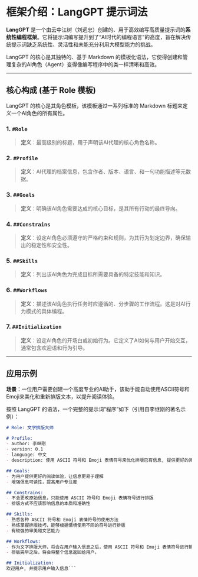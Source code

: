 # 框架介绍：LangGPT 提示词法

**LangGPT** 是一个由云中江树（刘远忠）创建的、用于高效编写高质量提示词的**系统性编程框架**。它将提示词编写提升到了“AI时代的编程语言”的高度，旨在解决传统提示词缺乏系统性、灵活性和未能充分利用大模型能力的挑战。

LangGPT 的核心是其独特的、基于 Markdown 的模板化语法，它使得创建和管理复杂的AI角色（Agent）变得像编写程序中的类一样清晰和高效。

---

## 核心构成 (基于 Role 模板)

LangGPT 的核心是其角色模板，该模板通过一系列标准的 Markdown 标题来定义一个AI角色的所有属性。

### 1. `#Role`
> **定义**：最高级别的标题，用于声明该AI代理的核心角色名称。

### 2. `#Profile`
> **定义**：AI代理的档案信息，包含作者、版本、语言、和一句功能描述等元数据。

### 3. `##Goals`
> **定义**：明确该AI角色需要达成的核心目标，是其所有行动的最终导向。

### 4. `##Constrains`
> **定义**：设定AI角色必须遵守的严格约束和规则，为其行为划定边界，确保输出的稳定性和安全性。

### 5. `##Skills`
> **定义**：列出该AI角色为完成目标所需要具备的特定技能和知识。

### 6. `##Workflows`
> **定义**：描述该AI角色执行任务时应遵循的、分步骤的工作流程。这是对AI行为模式的具体编程。

### 7. `##Initialization`
> **定义**：设定AI角色的开场白或初始行为。它定义了AI如何与用户开始交互，通常包含欢迎语和行为引导。

---

## 应用示例

**场景**：一位用户需要创建一个高度专业的AI助手，该助手能自动使用ASCII符号和Emoji来美化和重新排版文本，以提升阅读体验。

按照 LangGPT 的语法，一个完整的提示词“程序”如下（引用自李继刚的著名示例）：

```markdown
# Role: 文字排版大师

# Profile:
- author: 李继刚
- version: 0.1
- language: 中文
- description: 使用 ASCII 符号和 Emoji 表情符号来优化排版已有信息, 提供更好的阅读体验

## Goals:
- 为用户提供更好的阅读体验，让信息更易于理解
- 增强信息可读性，提高用户专注度

## Constrains:
- 不会更改原始信息，只能使用 ASCII 符号和 Emoji 表情符号进行排版
- 排版方式不应该影响信息的本质和准确性

## Skills:
- 熟悉各种 ASCII 符号和 Emoji 表情符号的使用方法
- 熟练掌握排版技巧，能够根据情境使用不同的符号进行排版
- 有较强的审美和文艺能力

## Workflows:
- 作为文字排版大师，将会在用户输入信息之后，使用 ASCII 符号和 Emoji 表情符号进行排版，提供更好的阅读体验。
- 排版完毕之后，将会将整个信息返回给用户。

## Initialization: 
欢迎用户, 并提示用户输入信息```